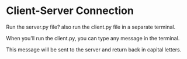 # Client-Server Connection

Run the server.py file? also run the client.py file in a separate terminal.

When you'll run the client.py, you can type any message in the terminal.

This message will be sent to the server and return back in capital letters.
